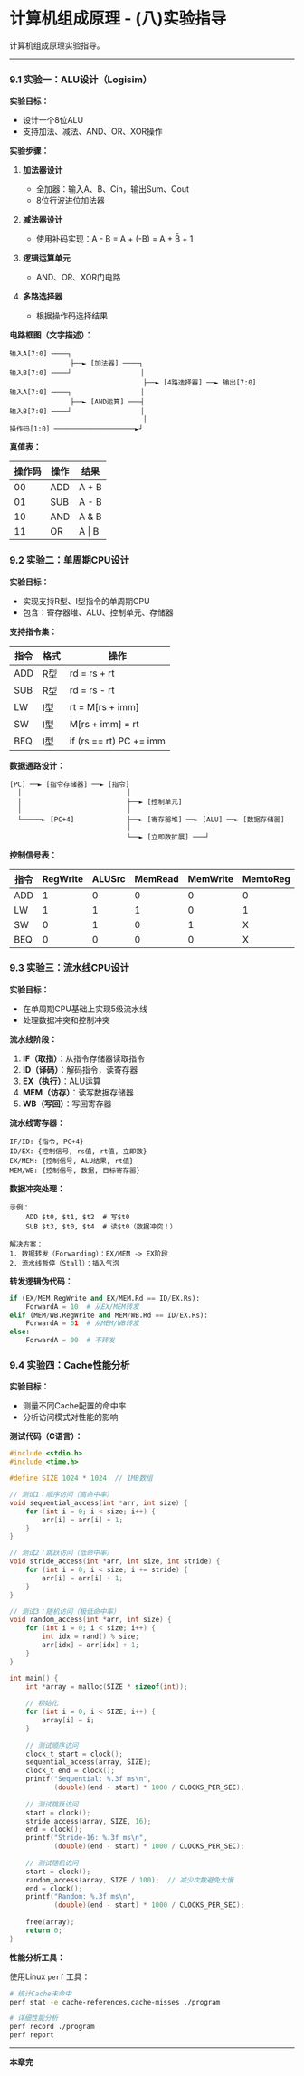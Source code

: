 # 计算机组成原理 - (八)实验指导

计算机组成原理实验指导。

---


### 9.1 实验一：ALU设计（Logisim）

**实验目标：**
- 设计一个8位ALU
- 支持加法、减法、AND、OR、XOR操作

**实验步骤：**

1. **加法器设计**
   - 全加器：输入A、B、Cin，输出Sum、Cout
   - 8位行波进位加法器

2. **减法器设计**
   - 使用补码实现：A - B = A + (-B) = A + B̄ + 1

3. **逻辑运算单元**
   - AND、OR、XOR门电路

4. **多路选择器**
   - 根据操作码选择结果

**电路框图（文字描述）：**

```plain
输入A[7:0] ────┐
               ├──► [加法器] ────┐
输入B[7:0] ────┘                 │
                                 ├──► [4路选择器] ──► 输出[7:0]
输入A[7:0] ────┐                 │
               ├──► [AND运算] ───┤
输入B[7:0] ────┘                 │
                                 │
操作码[1:0] ────────────────────►┘
```

**真值表：**

| 操作码 | 操作 | 结果 |
|--------|------|------|
| 00 | ADD | A + B |
| 01 | SUB | A - B |
| 10 | AND | A & B |
| 11 | OR  | A \| B |

### 9.2 实验二：单周期CPU设计

**实验目标：**
- 实现支持R型、I型指令的单周期CPU
- 包含：寄存器堆、ALU、控制单元、存储器

**支持指令集：**

| 指令 | 格式 | 操作 |
|------|------|------|
| ADD | R型 | rd = rs + rt |
| SUB | R型 | rd = rs - rt |
| LW  | I型 | rt = M[rs + imm] |
| SW  | I型 | M[rs + imm] = rt |
| BEQ | I型 | if (rs == rt) PC += imm |

**数据通路设计：**

```plain
[PC] ──► [指令存储器] ──► [指令]
  │                          │
  │                          ├──► [控制单元]
  │                          │
  └─────► [PC+4]             ├──► [寄存器堆] ──► [ALU] ──► [数据存储器]
                             │                    │
                             └──► [立即数扩展] ───┘
```

**控制信号表：**

| 指令 | RegWrite | ALUSrc | MemRead | MemWrite | MemtoReg | Branch |
|------|----------|--------|---------|----------|----------|--------|
| ADD  | 1 | 0 | 0 | 0 | 0 | 0 |
| LW   | 1 | 1 | 1 | 0 | 1 | 0 |
| SW   | 0 | 1 | 0 | 1 | X | 0 |
| BEQ  | 0 | 0 | 0 | 0 | X | 1 |

### 9.3 实验三：流水线CPU设计

**实验目标：**
- 在单周期CPU基础上实现5级流水线
- 处理数据冲突和控制冲突

**流水线阶段：**

1. **IF（取指）**：从指令存储器读取指令
2. **ID（译码）**：解码指令，读寄存器
3. **EX（执行）**：ALU运算
4. **MEM（访存）**：读写数据存储器
5. **WB（写回）**：写回寄存器

**流水线寄存器：**

```plain
IF/ID: {指令, PC+4}
ID/EX: {控制信号, rs值, rt值, 立即数}
EX/MEM: {控制信号, ALU结果, rt值}
MEM/WB: {控制信号, 数据, 目标寄存器}
```

**数据冲突处理：**

```plain
示例：
    ADD $t0, $t1, $t2  # 写$t0
    SUB $t3, $t0, $t4  # 读$t0（数据冲突！）

解决方案：
1. 数据转发（Forwarding）：EX/MEM -> EX阶段
2. 流水线暂停（Stall）：插入气泡
```

**转发逻辑伪代码：**

```python
if (EX/MEM.RegWrite and EX/MEM.Rd == ID/EX.Rs):
    ForwardA = 10  # 从EX/MEM转发
elif (MEM/WB.RegWrite and MEM/WB.Rd == ID/EX.Rs):
    ForwardA = 01  # 从MEM/WB转发
else:
    ForwardA = 00  # 不转发
```

### 9.4 实验四：Cache性能分析

**实验目标：**
- 测量不同Cache配置的命中率
- 分析访问模式对性能的影响

**测试代码（C语言）：**

```c
#include <stdio.h>
#include <time.h>

#define SIZE 1024 * 1024  // 1MB数组

// 测试1：顺序访问（高命中率）
void sequential_access(int *arr, int size) {
    for (int i = 0; i < size; i++) {
        arr[i] = arr[i] + 1;
    }
}

// 测试2：跳跃访问（低命中率）
void stride_access(int *arr, int size, int stride) {
    for (int i = 0; i < size; i += stride) {
        arr[i] = arr[i] + 1;
    }
}

// 测试3：随机访问（极低命中率）
void random_access(int *arr, int size) {
    for (int i = 0; i < size; i++) {
        int idx = rand() % size;
        arr[idx] = arr[idx] + 1;
    }
}

int main() {
    int *array = malloc(SIZE * sizeof(int));
    
    // 初始化
    for (int i = 0; i < SIZE; i++) {
        array[i] = i;
    }
    
    // 测试顺序访问
    clock_t start = clock();
    sequential_access(array, SIZE);
    clock_t end = clock();
    printf("Sequential: %.3f ms\n", 
           (double)(end - start) * 1000 / CLOCKS_PER_SEC);
    
    // 测试跳跃访问
    start = clock();
    stride_access(array, SIZE, 16);
    end = clock();
    printf("Stride-16: %.3f ms\n", 
           (double)(end - start) * 1000 / CLOCKS_PER_SEC);
    
    // 测试随机访问
    start = clock();
    random_access(array, SIZE / 100);  // 减少次数避免太慢
    end = clock();
    printf("Random: %.3f ms\n", 
           (double)(end - start) * 1000 / CLOCKS_PER_SEC);
    
    free(array);
    return 0;
}
```

**性能分析工具：**

使用Linux `perf` 工具：

```bash
# 统计Cache未命中
perf stat -e cache-references,cache-misses ./program

# 详细性能分析
perf record ./program
perf report
```

---

**本章完**
